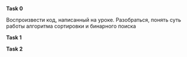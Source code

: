 **Task 0** 

Воспроизвести код, написанный на уроке.
Разобраться, понять суть работы алгоритма сортировки и бинарного поиска


**Task 1**


**Task 2**
















